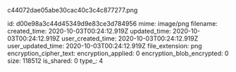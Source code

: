 c44072dae05abe30cac40c3c4c877277.png

id: d00e98a3c44d45349d9e83ce3d784956
mime: image/png
filename: 
created_time: 2020-10-03T00:24:12.919Z
updated_time: 2020-10-03T00:24:12.919Z
user_created_time: 2020-10-03T00:24:12.919Z
user_updated_time: 2020-10-03T00:24:12.919Z
file_extension: png
encryption_cipher_text: 
encryption_applied: 0
encryption_blob_encrypted: 0
size: 118512
is_shared: 0
type_: 4